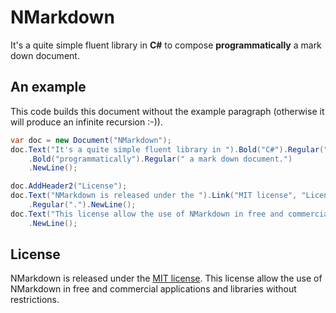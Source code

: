 
# NMarkdown

It's a quite simple fluent library in **C#** to compose **programmatically** a mark down document.

## An example

This code builds this document without the example paragraph (otherwise it will produce an infinite recursion :-)).

``` c#
var doc = new Document("NMarkdown");
doc.Text("It's a quite simple fluent library in ").Bold("C#").Regular(" to compose ")
    .Bold("programmatically").Regular(" a mark down document.")
    .NewLine();

doc.AddHeader2("License");
doc.Text("NMarkdown is released under the ").Link("MIT license", "License.txt")
    .Regular(".").NewLine();
doc.Text("This license allow the use of NMarkdown in free and commercial applications and libraries without restrictions.")
    .NewLine();
```

## License

NMarkdown is released under the [MIT license](License.txt).
This license allow the use of NMarkdown in free and commercial applications and libraries without restrictions.
